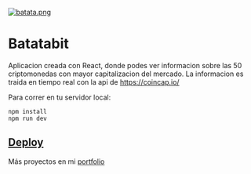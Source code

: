 [![batata.png](https://i.postimg.cc/2yPTQxzF/batata.png)](https://postimg.cc/K3DnFB3R)
# Batatabit

Aplicacion creada con React, donde podes ver informacion sobre las 50 criptomonedas con mayor capitalizacion del mercado. La informacion es traida en tiempo real
con la api de https://coincap.io/

Para correr en tu servidor local:
```
npm install
npm run dev
```

[Deploy](https://batatabitcrypto.web.app/)
---
Más proyectos en mi [portfolio](https://juliansafadi-app.web.app/)
